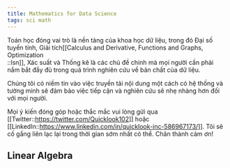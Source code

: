 ```yaml
---
title: Mathematics for Data Science
tags: sci math
---
```


Toán học đóng vai trò là nền tảng của khoa học dữ liệu, trong đó Đại số tuyến tính, Giải tích[[Calculus and Derivative, Functions and Graphs, Optimization<br/>::lsn]], Xác suất và Thống kê là các chủ đề chính mà mọi người cần phải nắm bắt đầy đủ trong quá trình nghiên cứu về bản chất của dữ liệu.

Chúng tôi có niềm tin vào việc truyền tải nội dung một cách có hệ thống và tường minh sẽ đảm bảo việc tiếp cận và nghiên cứu sẽ nhẹ nhàng hơn đối với mọi người.

Mọi ý kiến đóng góp hoặc thắc mắc vui lòng gửi qua [[Twitter::https://twitter.com/Quicklook102]] hoặc [[LinkedIn::https://www.linkedin.com/in/quicklook-inc-586967173/]]. Tôi sẽ cố gắng liên lạc lại trong thời gian sớm nhất có thể. Chân thành cảm ơn!

## Linear Algebra

